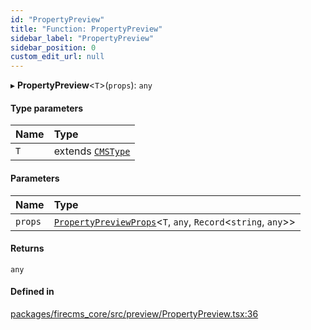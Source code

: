```yaml
---
id: "PropertyPreview"
title: "Function: PropertyPreview"
sidebar_label: "PropertyPreview"
sidebar_position: 0
custom_edit_url: null
---
```


▸ **PropertyPreview**\<`T`\>(`props`): `any`

#### Type parameters

| Name | Type |
| :------ | :------ |
| `T` | extends [`CMSType`](../types/CMSType.md) |

#### Parameters

| Name | Type |
| :------ | :------ |
| `props` | [`PropertyPreviewProps`](../interfaces/PropertyPreviewProps.md)\<`T`, `any`, `Record`\<`string`, `any`\>\> |

#### Returns

`any`

#### Defined in

[packages/firecms_core/src/preview/PropertyPreview.tsx:36](https://github.com/FireCMSco/firecms/blob/d45f3739/packages/firecms_core/src/preview/PropertyPreview.tsx#L36)
